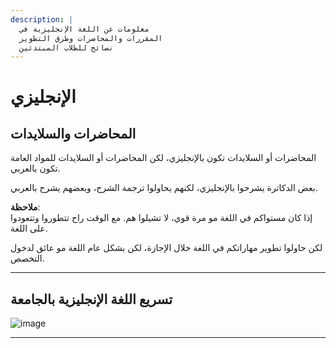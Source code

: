 ```yaml
---
description: |
  معلومات عن اللغة الإنجليزية في
  المقررات والمحاضرات وطرق التطوير
  نصائح للطلاب المبتدئين
---
```


# الإنجليزي

## المحاضرات والسلايدات

المحاضرات أو السلايدات تكون بالإنجليزي، لكن المحاضرات أو السلايدات للمواد العامة تكون بالعربي.

بعض الدكاترة يشرحوا بالإنجليزي، لكنهم يحاولوا ترجمة الشرح، وبعضهم يشرح بالعربي.

**ملاحظة**:  
إذا كان مستواكم في اللغة مو مرة قوي، لا تشيلوا هم. مع الوقت راح تتطوروا وتتعودوا على اللغة.

لكن حاولوا تطوير مهاراتكم في اللغة خلال الإجازة، لكن بشكل عام اللغة مو عائق لدخول التخصص.

---

## تسريع اللغة الإنجليزية بالجامعة
![image](https://github.com/user-attachments/assets/37aeedfb-5950-4f45-90d4-be25515aebf5)


---
